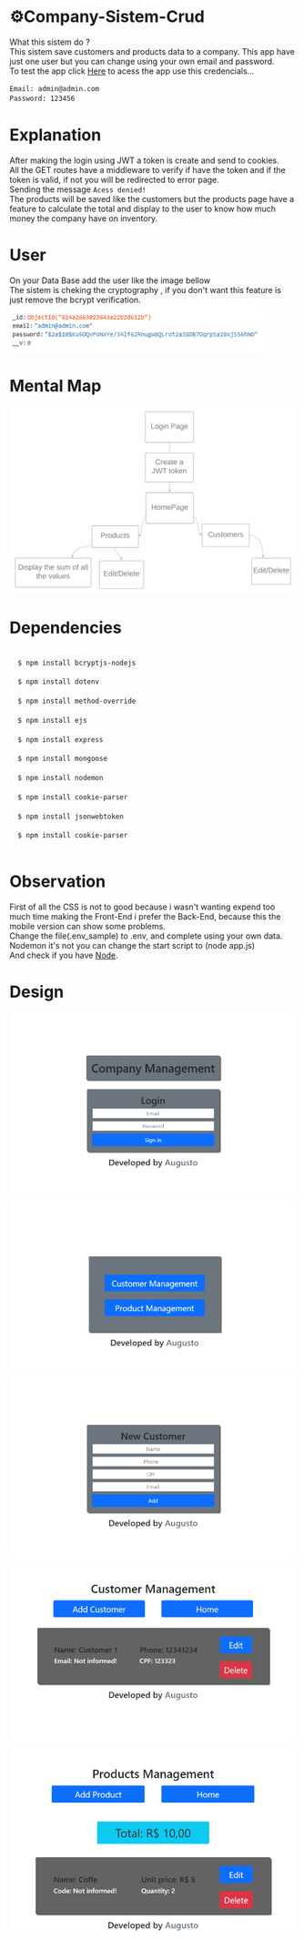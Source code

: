 # ⚙️Company-Sistem-Crud
What this sistem do ?\
This sistem save customers and products data to a company. This app have just one user but you can change using your own email and password.\
To test the app click [Here](https://company-sistem.herokuapp.com) to acess the app use this credencials...
```bash
Email: admin@admin.com
Password: 123456
```
# Explanation
After making the login using JWT a token is create and send to cookies.\
All the GET routes have a middleware to verify if have the token and if the token is valid, if not you will be redirected to error page.\
Sending the message `Acess denied!`\
The products will be saved like the customers but the products page have a feature to calculate the total and display to the user to know how much money the company have on inventory.

# User 
On your Data Base add the user like the image bellow\
The sistem is cheking the cryptography , if you don't want this feature is just remove the bcrypt verification.
![5Image](design/design6.png)
# Mental Map
![7Image](design/design7.png)
# Dependencies
```bash
  
  $ npm install bcryptjs-nodejs
  
  $ npm install dotenv

  $ npm install method-override
  
  $ npm install ejs
  
  $ npm install express
 
  $ npm install mongoose

  $ npm install nodemon

  $ npm install cookie-parser 
  
  $ npm install jsonwebtoken
  
  $ npm install cookie-parser
  
```

# Observation
  First of all the CSS is not to good because i wasn't wanting expend too much time making the Front-End i prefer the Back-End,
  because this the mobile version can show some problems.\
  Change the file(.env_sample) to .env, and complete using your own data.\
  Nodemon it's not you can change the start script to (node app.js)\
  And check if you have [Node](https://nodejs.org/en/).
  

# Design
![1Image](design/design1.png)
![2Image](design/design2.png)
![3Image](design/design3.png)
![4Image](design/design4.png)
![5Image](design/design5.png)
